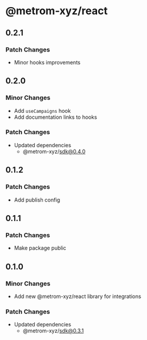 # @metrom-xyz/react

## 0.2.1

### Patch Changes

- Minor hooks improvements

## 0.2.0

### Minor Changes

- Add `useCampaigns` hook
- Add documentation links to hooks

### Patch Changes

- Updated dependencies
  - @metrom-xyz/sdk@0.4.0

## 0.1.2

### Patch Changes

- Add publish config

## 0.1.1

### Patch Changes

- Make package public

## 0.1.0

### Minor Changes

- Add new @metrom-xyz/react library for integrations

### Patch Changes

- Updated dependencies
  - @metrom-xyz/sdk@0.3.1

